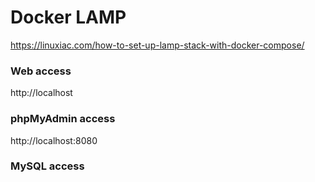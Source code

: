 Docker LAMP
===========

https://linuxiac.com/how-to-set-up-lamp-stack-with-docker-compose/

### Web access

http://localhost

### phpMyAdmin access

http://localhost:8080

### MySQL access


